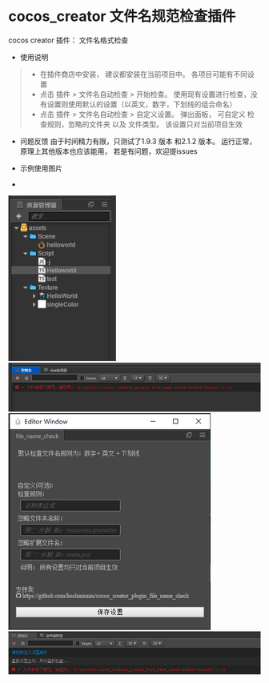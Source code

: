 # cocos_creator 文件名规范检查插件
cocos creator 插件： 文件名格式检查

- 使用说明
> - 在插件商店中安装， 建议都安装在当前项目中。 各项目可能有不同设置
> - 点击 插件 > 文件名自动检查 > 开始检查。 使用现有设置进行检查，没有设置则使用默认的设置（以英文，数字，下划线的组合命名） 
> - 点击 插件 > 文件名自动检查 > 自定义设置。 弹出面板， 可自定义 检查规则，忽略的文件夹 以及 文件类型。 该设置只对当前项目生效

- 问题反馈
由于时间精力有限，只测试了1.9.3 版本 和2.1.2 版本。 运行正常， 原理上其他版本也应该能用， 若是有问题，欢迎提issues

- 示例使用图片
-

![files](./readMeImgs/files.png)
![check_result](./readMeImgs/check_result.png)
![custom_pannel](./readMeImgs/custom_panel.png)
![save_settings](./readMeImgs/save_settings.png)
